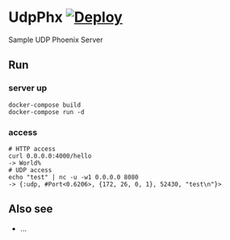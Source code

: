 # UdpPhx [![Deploy](https://www.herokucdn.com/deploy/button.svg)](https://heroku.com/deploy)

Sample UDP Phoenix Server

## Run

### server up
```shell
docker-compose build
docker-compose run -d
```

### access
```shell
# HTTP access
curl 0.0.0.0:4000/hello
-> World%
# UDP access
echo "test" | nc -u -w1 0.0.0.0 8080
-> {:udp, #Port<0.6206>, {172, 26, 0, 1}, 52430, "test\n"}>
```

## Also see
- ...
